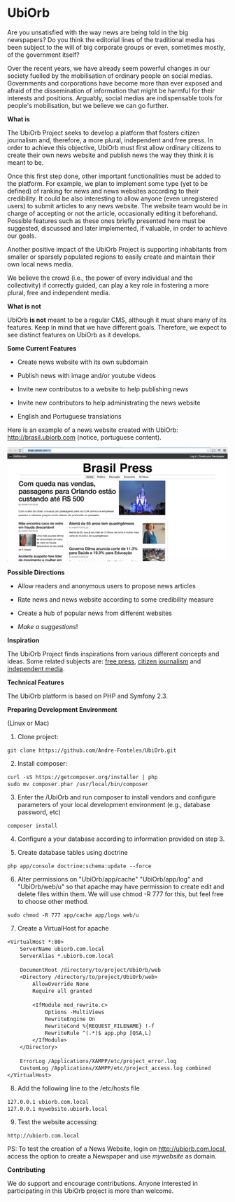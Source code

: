 # UbiOrb

Are you unsatisfied with the way news are being told in the big newspapers? Do you think the editorial lines of the traditional media has been subject to the will of big corporate groups or even, sometimes mostly, of the government itself?

Over the recent years, we have already seem powerful changes in our society fuelled by the mobilisation of ordinary people on social medias. Governments and corporations have become more than ever exposed and afraid of the dissemination of information that might be harmful for their interests and positions. Arguably, social medias are indispensable tools for people's mobilisation, but we believe we can go further.  

**What is**

The UbiOrb Project seeks to develop a platform that fosters citizen journalism and, therefore, a more plural, independent and free press. In order to achieve this objective, UbiOrb must first allow ordinary citizens to create their own news website and publish news the way they think it is meant to be.

Once this first step done, other important functionalities must be added to the platform. For example, we plan to implement some type (yet to be defined) of ranking for news and news websites according to their credibility. It could be also interesting to allow anyone (even unregistered users) to submit articles to any news website. The website team would be in charge of accepting or not the article, occasionally editing it beforehand. Possible features such as these ones briefly presented here must be suggested, discussed and later implemented, if valuable, in order to achieve our goals.   

Another positive impact of the UbiOrb Project is supporting inhabitants from smaller or sparsely populated regions to easily create and maintain their own local news media.

We believe the crowd (i.e., the power of every individual and the collectivity) if correctly guided, can play a key role in fostering a more plural, free and independent media. 

**What is not**

UbiOrb **is not** meant to be a regular CMS, although it must share many of its features. Keep in mind that we have different goals. Therefore, we expect to see distinct features on UbiOrb as it develops.

**Some Current Features**
- Create news website with its own subdomain

- Publish news with image and/or youtube videos

- Invite new contributos to a website to help publishing news

- Invite new contributors to help administrating the news website

- English and Portuguese translations

Here is an example of a news website created with UbiOrb: http://brasil.ubiorb.com (notice, portuguese content).

![LOGO!](Images/brasil-sc.png)

**Possible Directions**
- Allow readers and anonymous users to propose news articles

- Rate news and news website according to some credibility measure

- Create a hub of popular news from different websites 

- _Make a suggestions_!

**Inspiration**

The UbiOrb Project finds inspirations from various different concepts and ideas. Some related subjects are:
[free press](https://en.wikipedia.org/wiki/Freedom_of_the_press), [citizen journalism](https://en.wikipedia.org/wiki/Citizen_journalism) and [independent media](https://en.wikipedia.org/wiki/Independent_media).

**Technical Features**

The UbiOrb platform is based on PHP and Symfony 2.3.

**Preparing Development Environment**

(Linux or Mac)

1. Clone project: 
```
git clone https://github.com/Andre-Fonteles/UbiOrb.git
```

2. Install composer:
```
curl -sS https://getcomposer.org/installer | php
sudo mv composer.phar /usr/local/bin/composer
```

3. Enter the /UbiOrb and run composer to install vendors and configure parameters of your local development environment (e.g., database password, etc)
```
composer install
```

4. Configure a your database according to information provided on step 3.

5. Create database tables using doctrine
```
php app/console doctrine:schema:update --force
```

6. Alter permissions on "UbiOrb/app/cache" "UbiOrb/app/log" and "UbiOrb/web/u" so that apache may have permission to create edit and delete files within them. We will use chmod -R 777 for this, but feel free to choose other method.
```
sudo chmod -R 777 app/cache app/logs web/u
```

7. Create a VirtualHost for apache
```
<VirtualHost *:80>
    ServerName ubiorb.com.local
    ServerAlias *.ubiorb.com.local

    DocumentRoot /directory/to/project/UbiOrb/web
    <Directory /directory/to/project/UbiOrb/web>
        AllowOverride None
        Require all granted

        <IfModule mod_rewrite.c>
            Options -MultiViews
            RewriteEngine On
            RewriteCond %{REQUEST_FILENAME} !-f
            RewriteRule ^(.*)$ app.php [QSA,L]
        </IfModule>
    </Directory>

    ErrorLog /Applications/XAMPP/etc/project_error.log
    CustomLog /Applications/XAMPP/etc/project_access.log combined
</VirtualHost>
```

8. Add the following line to the /etc/hosts file
```
127.0.0.1 ubiorb.com.local
127.0.0.1 mywebsite.ubiorb.local
```

9. Test the website accessing:
```
http://ubiorb.com.local
```

PS: To test the creation of a News Website, login on http://ubiorb.com.local, access the option to create a Newspaper and use _mywebsite_ as domain. 

**Contributing**

We do support and encourage contributions. Anyone interested in participating in this UbiOrb project is more than welcome.
